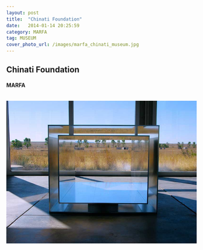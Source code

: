 ```yaml
---
layout: post
title:  "Chinati Foundation"
date:   2014-01-14 20:25:59
category: MARFA
tag: MUSEUM
cover_photo_url: /images/marfa_chinati_museum.jpg
---
```


<div class="section-title">
  <h2>Chinati Foundation</h2>
    <h4>MARFA</h4>
    <div class="divider-border"></div>
</div> 
<div class="column small-6">
    <p>
    </p>
<div class="column small-6">
    <img src="/images/marfa_chinati_museum.jpg">
</div> 